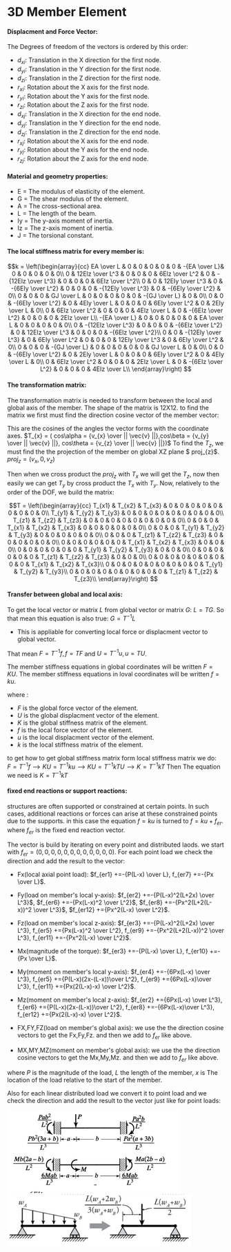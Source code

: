 # 3D Member Element
#### Displacment and Force Vector:
The Degrees of freedom of the vectors is ordered by this order:
* $d_{xi}$: Translation in the X direction for the first node.
* $d_{yi}$: Translation in the Y direction for the first node.
* $d_{zi}$: Translation in the Z direction for the first node.
* $r_{xi}$: Rotation about the X axis for the first node.
* $r_{yi}$: Rotation about the Y axis for the first node.
* $r_{zi}$: Rotation about the Z axis for the first node.
* $d_{xj}$: Translation in the X direction for the end node.
* $d_{yj}$: Translation in the Y direction for the end node.
* $d_{zj}$: Translation in the Z direction for the end node.
* $r_{xj}$: Rotation about the X axis for the end node.
* $r_{yj}$: Rotation about the Y axis for the end node.
* $r_{zj}$: Rotation about the Z axis for the end node.

#### Material and geometry properties:
* E = The modulus of elasticity of the element.
* G = The shear modulus of the element.
* A =  The cross-sectional area.
* L = The length of the beam.
* Iy = The y-axis moment of inertia.
* Iz = The z-axis moment of inertia.
* J = The torsional constant.
#### The local stiffness matrix for every member is:
$$k = 
\left(\begin{array}{cc} 
EA \over L & 0 & 0 & 0 & 0 & 0 & -{EA \over L}& 0 & 0 & 0 & 0 & 0\\
0 & 12Elz \over L^3 & 0 & 0 & 0 & 6Elz \over L^2 & 0 & -{12Elz \over L^3} & 0 & 0 & 0 & 6EIz \over L^2\\
0 & 0 & 12EIy \over L^3 & 0 & -{6EIy \over L^2} & 0 & 0 & 0 & -{12EIy \over L^3} & 0 & -{6EIy \over L^2} & 0\\
0 & 0 & 0 & GJ \over L & 0 & 0 & 0 & 0 & 0 & -{GJ \over L} & 0 & 0\\
0 & 0 & -{6EIy \over L^2} & 0 & 4Ely \over L & 0 & 0 & 0 & 6EIy \over L^2 & 0 & 2Ely \over L & 0\\
0 & 6Elz \over L^2 & 0 & 0 & 0 & 4Elz \over L & 0 & -{6EIz \over L^2} & 0 & 0 & 0 & 2Elz \over L\\
-{EA \over L} & 0 & 0 & 0 & 0 & 0 & EA \over L & 0 & 0 & 0 & 0 & 0\\
0 & -{12Elz \over L^3} & 0 & 0 & 0 & -{6Elz \over L^2} & 0 & 12Elz \over L^3 & 0 & 0 & 0 & -{6Elz \over L^2}\\
0 & 0 & -{12Ely \over L^3} & 0 & 6EIy \over L^2 & 0 & 0 & 0 & 12Ely \over L^3 & 0 & 6Ely \over L^2 & 0\\
0 & 0 & 0 & -{GJ \over L} & 0 & 0 & 0 & 0 & 0 & GJ \over L & 0 & 0\\
0 & 0 & -{6EIy \over L^2} & 0 & 2Ely \over L & 0 & 0 & 0 & 6EIy \over L^2 & 0 & 4EIy \over L & 0\\
0 & 6Elz \over L^2 & 0 & 0 & 0 & 2Elz \over L & 0 & -{6EIz \over L^2} & 0 & 0 & 0 & 4EIz \over L\\
\end{array}\right)
$$ 

#### The transformation matrix:
The transformation matrix is needed to transform between the local and global axis of the member.
The shape of the matrix is 12X12. to find the matrix we first must find the direction cosine vector of the member vector:

This are the cosines of the angles the vector forms with the coordinate axes.
$T_{x} = ( cos\alpha = {v_{x} \over || \vec{v} ||},cos\beta = {v_{y} \over || \vec{v} ||}, cos\theta = {v_{z} \over || \vec{v} ||})$
To find the $T_{z}$, we must find the the projection of the member on global XZ plane $ proj_{z}$.
$proj_{z} = (v_{x},0,v_{z})$

Then when we cross product the $proj_{z}$ with $T_{x}$ we will get the $T_{z}$, now then easily we can get  $T_{y}$ by cross product the $T_{x}$ with $T_{y}$.
Now, relatively to the order of the DOF, we build the matrix: 

$$T =
\left(\begin{array}{cc} 
T_{x1} & T_{x2} & T_{x3} & 0 & 0 & 0 & 0 & 0 & 0 & 0 & 0 & 0\\
T_{y1} & T_{y2} & T_{y3} & 0 & 0 & 0 & 0 & 0 & 0 & 0 & 0 & 0\\
T_{z1} & T_{z2} & T_{z3} & 0 & 0 & 0 & 0 & 0 & 0 & 0 & 0 & 0\\
0 & 0 & 0 & T_{x1} & T_{x2} & T_{x3} & 0 & 0 & 0 & 0 & 0 & 0\\
0 & 0 & 0 & T_{y1} & T_{y2} & T_{y3} & 0 & 0 & 0 & 0 & 0 & 0\\
0 & 0 & 0 & T_{z1} & T_{z2} & T_{z3} & 0 & 0 & 0 & 0 & 0 & 0\\
0 & 0 & 0 & 0 & 0 & 0 & T_{x1} & T_{x2} & T_{x3} & 0 & 0 & 0\\
0 & 0 & 0 & 0 & 0 & 0 & T_{y1} & T_{y2} & T_{y3} & 0 & 0 & 0\\
0 & 0 & 0 & 0 & 0 & 0 & T_{z1} & T_{z2} & T_{z3} & 0 & 0 & 0\\
0 & 0 & 0 & 0 & 0 & 0 & 0 & 0 & 0 & T_{x1} & T_{x2} & T_{x3}\\
0 & 0 & 0 & 0 & 0 & 0 & 0 & 0 & 0 & T_{y1} & T_{y2} & T_{y3}\\
0 & 0 & 0 & 0 & 0 & 0 & 0 & 0 & 0 & T_{z1} & T_{z2} & T_{z3}\\
\end{array}\right)
$$
#### Transfer between global and local axis:
To get the local vector or matrix $L$ from global vector or matrix $G$:
$L = TG$.
So that mean this equation is also true: $G = T^{-1}L$
* This is appliable for converting local force or displacment vector to global vector.

That mean $F = T^{-1}f,f = TF$ and $U = T^{-1}u,u = TU$.

The member stiffness equations in global coordinates will be written $F = KU$.
The member stiffness equations in loval coordinates will be written $f = ku$.

where :
* $F$ is the global force vector of the element.
* $U$ is the global displacment vector of the element.
* $K$ is the global stiffness matrix of the element.
* $f$ is the local force vector of the element.
* $u$ is the local displacment vector of the element.
* $k$ is the local stiffness matrix of the element.

to get how to get global stiffness matrix form local stiffness matrix we do:  
$F = T^{-1}f ⟶ KU = T^{-1}ku ⟶  KU = T^{-1}kTU ⟶  K = T^{-1}kT$
Then The equation we need is $K = T^{-1}kT$

#### fixed end reactions or support reactions:

structures are often supported or constrained at certain points. In such cases, additional reactions or forces can arise at these constrained points due to the supports.
in this case the equation $f=ku$ is turned to $f=ku+f_{er}$. where $f_{er}$ is the fixed end reaction vector.

The vector is build by iterating on every point and distributed laods.
we start with $f_{er} = (0,0,0,0,0,0,0,0,0,0,0,0)$.
For each point load we check the direction and add the result to the vector:
* Fx(local axial point load): $f_{er1} +=-{P(L-x) \over L}, f_{er7} +=-{Px \over L}$.

* Fy(load on member's local y-axis): 
$f_{er2} +=-{P(L-x)^2(L+2x) \over L^3}$,
$f_{er6} +=-{Px(L-x)^2 \over L^2}$,
$f_{er8} +=-{Px^2(L+2(L-x))^2 \over L^3}$,
$f_{er12} +={Px^2(L-x) \over L^2}$.

* Fz(load on member's local z-axis): $f_{er3} +=-{P(L-x)^2(L+2x) \over L^3}, f_{er5} +={Px(L-x)^2 \over L^2}, f_{er9} +=-{Px^2(L+2(L-x))^2 \over L^3}, f_{er11} +=-{Px^2(L-x) \over L^2}$.

* Mx(magnitude of the torque): $f_{er3} +=-{P(L-x) \over L}, f_{er10} +=-{Px \over L}$.

* My(moment on member's local y-axis):  $f_{er4} +=-{6Px(L-x) \over L^3}, f_{er5} +={P(L-x)(2x-(L-x))\over L^2}, f_{er9} +={6Px(L-x)\over L^3}, f_{er11} +={Px(2(L-x)-x) \over L^2}$.

* Mz(moment on member's local z-axis):  $f_{er2} +={6Px(L-x) \over L^3}, f_{er6} +={P(L-x)(2x-(L-x))\over L^2}, f_{er8} +=-{6Px(L-x)\over L^3}, f_{er12} +={Px(2(L-x)-x) \over L^2}$.

* FX,FY,FZ(load on member's global axis): we use the the direction cosine vectors to get the Fx,Fy,Fz. and then we add to $f_{er}$ like above.

* MX,MY,MZ(moment on member's global axis): we use the the direction cosine vectors to get the Mx,My,Mz. and then we add to $f_{er}$ like above.

where $P$ is the magnitude of the load, $L$ the length of the member, $x$ is The location of the load relative to the start of the member.

Also for each linear distributed load we convert it to point load and we check the direction and add the result to the vector just like for point loads:

![alt text](images/reactionLaws.png)
![alt text](images/distToPt.png)
